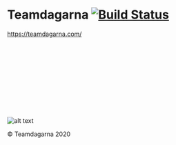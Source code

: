 # Teamdagarna [![Build Status](https://travis-ci.com/teamdagarna/teamdagarna.svg?branch=master)](https://travis-ci.com/teamdagarna/teamdagarna)
https://teamdagarna.com/
<br/>
<br/>
<br/>
<br/>
<br/>
<br/>
<br/>
<br/>
<br/>
<br/>
<br/>






![alt text](https://i.imgur.com/8KUtb.jpg)

© Teamdagarna 2020
